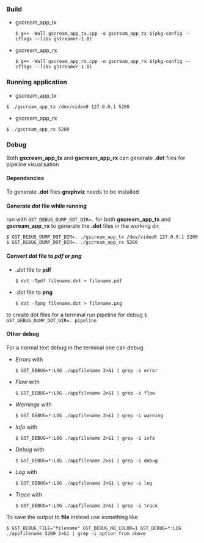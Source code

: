 ### Build
* gscream_app_tx

    ```$ g++ -Wall gscream_app_tx.cpp -o gscream_app_tx $(pkg-config --cflags --libs gstreamer-1.0)```

* gscream_app_rx

  ```$ g++ -Wall gscream_app_rx.cpp -o gscream_app_rx $(pkg-config --cflags --libs gstreamer-1.0)```

### Running application
* gscream_app_tx

 ```$ ./gscream_app_tx /dev/video0 127.0.0.1 5200```

* gscream_app_rx

 ```$ ./gscream_app_rx 5200```

### Debug
Both __gscream_app_tx__ and __gscream_app_rx__ can generate __.dot__ files for pipeline visualisation

#### Dependencies
To generate __.dot__ files __graphviz__ needs to be installed

#### Generate _dot_ file while running
run with ```GST_DEBUG_DUMP_DOT_DIR=.``` for both __gscream_app_tx__ and __gscream_app_rx__ to generate the __.dot__ files in the working dir.

```
$ GST_DEBUG_DUMP_DOT_DIR=. ./gscream_app_tx /dev/video0 127.0.0.1 5200
$ GST_DEBUG_DUMP_DOT_DIR=. ./gscream_app_rx 5200

```

#### Convert _dot_ file to _pdf_ or _png_
* _.dot_ file to __pdf__

  ```$ dot -Tpdf filename.dot > filename.pdf```

* _.dot_ file to __png__

  ```$ dot -Tpng filename.dot > filename.png```




to create dot files for a terminal run pipeline for debug
```$ GST_DEBUG_DUMP_DOT_DIR=. pipeline```



#### Other debug
For a normal text debug in the terminal one can debug
* _Errors_ with

  ```$ GST_DEBUG=*:LOG ./appfilename 2>&1 | grep -i error```

* _Flow_ with

  ```$ GST_DEBUG=*:LOG ./appfilename 2>&1 | grep -i flow```

* _Warnings_ with

  ```$ GST_DEBUG=*:LOG ./appfilename 2>&1 | grep -i warning```

* _Info_ with

  ```$ GST_DEBUG=*:LOG ./appfilename 2>&1 | grep -i info```

* _Debug_ with

  ```$ GST_DEBUG=*:LOG ./appfilename 2>&1 | grep -i debug```

* _Log_ with

  ```$ GST_DEBUG=*:LOG ./appfilename 2>&1 | grep -i log```

* _Trace_ with

  ```$ GST_DEBUG=*:LOG ./appfilename 2>&1 | grep -i trace```

To save the output to __file__ instead use something like

```$ GST_DEBUG_FILE="filename" GST_DEBUG_NO_COLOR=1 GST_DEBUG=*:LOG ./appfilename 5200 2>&1 | grep -i option from above```
